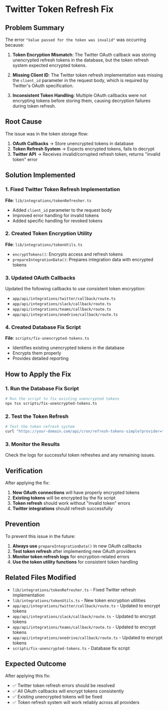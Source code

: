 # Twitter Token Refresh Fix

## Problem Summary

The error `"Value passed for the token was invalid"` was occurring because:

1. **Token Encryption Mismatch**: The Twitter OAuth callback was storing unencrypted refresh tokens in the database, but the token refresh system expected encrypted tokens.

2. **Missing Client ID**: The Twitter token refresh implementation was missing the `client_id` parameter in the request body, which is required by Twitter's OAuth specification.

3. **Inconsistent Token Handling**: Multiple OAuth callbacks were not encrypting tokens before storing them, causing decryption failures during token refresh.

## Root Cause

The issue was in the token storage flow:

1. **OAuth Callbacks** → Store unencrypted tokens in database
2. **Token Refresh System** → Expects encrypted tokens, fails to decrypt
3. **Twitter API** → Receives invalid/corrupted refresh token, returns "invalid token" error

## Solution Implemented

### 1. Fixed Twitter Token Refresh Implementation

**File**: `lib/integrations/tokenRefresher.ts`

- Added `client_id` parameter to the request body
- Improved error handling for invalid tokens
- Added specific handling for revoked tokens

### 2. Created Token Encryption Utility

**File**: `lib/integrations/tokenUtils.ts`

- `encryptTokens()`: Encrypts access and refresh tokens
- `prepareIntegrationData()`: Prepares integration data with encrypted tokens

### 3. Updated OAuth Callbacks

Updated the following callbacks to use consistent token encryption:

- `app/api/integrations/twitter/callback/route.ts`
- `app/api/integrations/slack/callback/route.ts`
- `app/api/integrations/teams/callback/route.ts`
- `app/api/integrations/onedrive/callback/route.ts`

### 4. Created Database Fix Script

**File**: `scripts/fix-unencrypted-tokens.ts`

- Identifies existing unencrypted tokens in the database
- Encrypts them properly
- Provides detailed reporting

## How to Apply the Fix

### 1. Run the Database Fix Script

```bash
# Run the script to fix existing unencrypted tokens
npx tsx scripts/fix-unencrypted-tokens.ts
```

### 2. Test the Token Refresh

```bash
# Test the token refresh system
curl "https://your-domain.com/api/cron/refresh-tokens-simple?provider=twitter"
```

### 3. Monitor the Results

Check the logs for successful token refreshes and any remaining issues.

## Verification

After applying the fix:

1. **New OAuth connections** will have properly encrypted tokens
2. **Existing tokens** will be encrypted by the fix script
3. **Token refresh** should work without "invalid token" errors
4. **Twitter integrations** should refresh successfully

## Prevention

To prevent this issue in the future:

1. **Always use** `prepareIntegrationData()` in new OAuth callbacks
2. **Test token refresh** after implementing new OAuth providers
3. **Monitor token refresh logs** for encryption-related errors
4. **Use the token utility functions** for consistent token handling

## Related Files Modified

- `lib/integrations/tokenRefresher.ts` - Fixed Twitter refresh implementation
- `lib/integrations/tokenUtils.ts` - New token encryption utilities
- `app/api/integrations/twitter/callback/route.ts` - Updated to encrypt tokens
- `app/api/integrations/slack/callback/route.ts` - Updated to encrypt tokens
- `app/api/integrations/teams/callback/route.ts` - Updated to encrypt tokens
- `app/api/integrations/onedrive/callback/route.ts` - Updated to encrypt tokens
- `scripts/fix-unencrypted-tokens.ts` - Database fix script

## Expected Outcome

After applying this fix:

- ✅ Twitter token refresh errors should be resolved
- ✅ All OAuth callbacks will encrypt tokens consistently
- ✅ Existing unencrypted tokens will be fixed
- ✅ Token refresh system will work reliably across all providers 